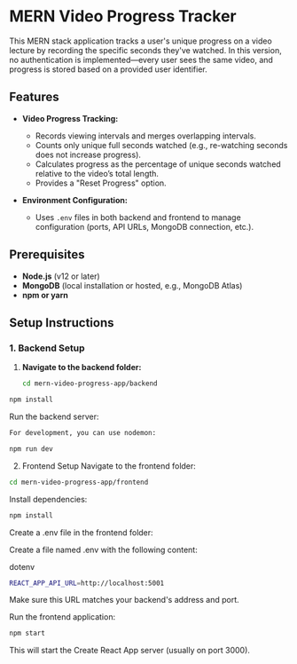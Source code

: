 # MERN Video Progress Tracker

This MERN stack application tracks a user's unique progress on a video lecture by recording the specific seconds they've watched. In this version, no authentication is implemented—every user sees the same video, and progress is stored based on a provided user identifier.

## Features

- **Video Progress Tracking:**
  - Records viewing intervals and merges overlapping intervals.
  - Counts only unique full seconds watched (e.g., re-watching seconds does not increase progress).
  - Calculates progress as the percentage of unique seconds watched relative to the video’s total length.
  - Provides a "Reset Progress" option.

- **Environment Configuration:**
  - Uses `.env` files in both backend and frontend to manage configuration (ports, API URLs, MongoDB connection, etc.).


## Prerequisites

- **Node.js** (v12 or later)
- **MongoDB** (local installation or hosted, e.g., MongoDB Atlas)
- **npm or yarn**

## Setup Instructions

### 1. Backend Setup

1. **Navigate to the backend folder:**

   ```bash
   cd mern-video-progress-app/backend
  ```bash
  npm install
```
  Run the backend server:
```bash
For development, you can use nodemon:
```
```bash
npm run dev
```
2. Frontend Setup
Navigate to the frontend folder:

```bash
cd mern-video-progress-app/frontend
```
Install dependencies:

```bash
npm install
```
Create a .env file in the frontend folder:

Create a file named .env with the following content:

dotenv
```bash
REACT_APP_API_URL=http://localhost:5001
```
Make sure this URL matches your backend's address and port.

Run the frontend application:

```bash
npm start
```
This will start the Create React App server (usually on port 3000).
